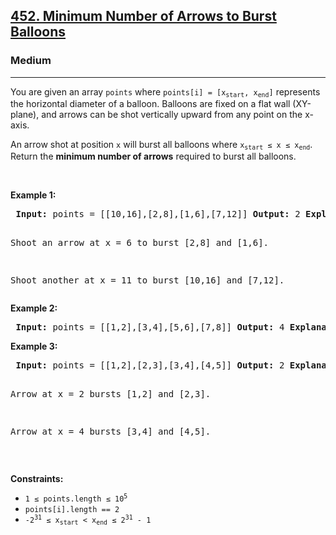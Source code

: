 <h2><a href="https://leetcode.com/problems/minimum-number-of-arrows-to-burst-balloons/">452. Minimum Number of Arrows to Burst Balloons</a></h2> <h3>Medium</h3> <hr> <p>You are given an array <code>points</code> where <code>points[i] = [x<sub>start</sub>, x<sub>end</sub>]</code> represents the horizontal diameter of a balloon. Balloons are fixed on a flat wall (XY-plane), and arrows can be shot vertically upward from any point on the x-axis.</p>

<p>An arrow shot at position <code>x</code> will burst all balloons where <code>x<sub>start</sub> ≤ x ≤ x<sub>end</sub></code>. Return the <strong>minimum number of arrows</strong> required to burst all balloons.</p>

<p>&nbsp;</p> <p><strong class="example">Example 1:</strong></p> <pre> <strong>Input:</strong> points = [[10,16],[2,8],[1,6],[7,12]] <strong>Output:</strong> 2 <strong>Explanation:</strong>

Shoot an arrow at x = 6 to burst [2,8] and [1,6].

Shoot another at x = 11 to burst [10,16] and [7,12]. </pre>

<p><strong class="example">Example 2:</strong></p> <pre> <strong>Input:</strong> points = [[1,2],[3,4],[5,6],[7,8]] <strong>Output:</strong> 4 <strong>Explanation:</strong> Each balloon requires a separate arrow. </pre>

<p><strong class="example">Example 3:</strong></p> <pre> <strong>Input:</strong> points = [[1,2],[2,3],[3,4],[4,5]] <strong>Output:</strong> 2 <strong>Explanation:</strong>

Arrow at x = 2 bursts [1,2] and [2,3].

Arrow at x = 4 bursts [3,4] and [4,5]. </pre>

<p>&nbsp;</p> <p><strong>Constraints:</strong></p> 
<ul> 
    <li><code>1 ≤ points.length ≤ 10<sup>5</sup></code></li> 
    <li><code>points[i].length == 2</code></li> 
    <li><code>-2<sup>31</sup> ≤ x<sub>start</sub> &lt; x<sub>end</sub> ≤ 2<sup>31</sup> - 1</code></li> 
</ul>